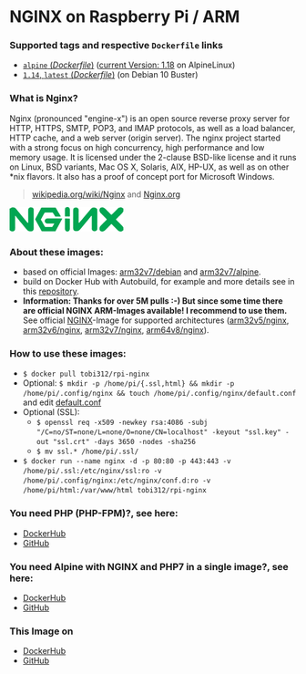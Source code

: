 # NGINX on Raspberry Pi / ARM

### Supported tags and respective `Dockerfile` links
-	[`alpine` (*Dockerfile*)](https://github.com/Tob1asDocker/rpi-nginx/blob/master/alpine.armhf.Dockerfile) ([current Version: 1.18](https://pkgs.alpinelinux.org/package/v3.12/main/armhf/nginx) on AlpineLinux)
-	[`1.14`, `latest` (*Dockerfile*)](https://github.com/Tob1asDocker/rpi-nginx/blob/master/buster.armhf.1_14.Dockerfile) (on Debian 10 Buster)

### What is Nginx?
Nginx (pronounced "engine-x") is an open source reverse proxy server for HTTP, HTTPS, SMTP, POP3, and IMAP protocols, as well as a load balancer, HTTP cache, and a web server (origin server). The nginx project started with a strong focus on high concurrency, high performance and low memory usage. It is licensed under the 2-clause BSD-like license and it runs on Linux, BSD variants, Mac OS X, Solaris, AIX, HP-UX, as well as on other *nix flavors. It also has a proof of concept port for Microsoft Windows.
> [wikipedia.org/wiki/Nginx](https://en.wikipedia.org/wiki/Nginx) and [Nginx.org](http://nginx.org/en/)

![logo](https://raw.githubusercontent.com/docker-library/docs/master/nginx/logo.png)

### About these images:
* based on official Images: [arm32v7/debian](https://hub.docker.com/r/arm32v7/debian/) and [arm32v7/alpine](https://hub.docker.com/r/arm32v7/alpine/).
* build on Docker Hub with Autobuild, for example and more details see in this [repository](https://github.com/Tob1asDocker/dockerhubhooksexample).
* **Information: Thanks for over 5M pulls :-) But since some time there are official NGINX ARM-Images available! I recommend to use them.** See official [NGINX](https://hub.docker.com/_/nginx)-Image for supported architectures ([arm32v5/nginx](https://hub.docker.com/r/arm32v5/nginx/), [arm32v6/nginx](https://hub.docker.com/r/arm32v6/nginx/), [arm32v7/nginx](https://hub.docker.com/r/arm32v7/nginx/), [arm64v8/nginx](https://hub.docker.com/r/arm64v8/nginx/)). 

### How to use these images:

* ``` $ docker pull tobi312/rpi-nginx ```
* Optional: ``` $ mkdir -p /home/pi/{.ssl,html} && mkdir -p /home/pi/.config/nginx && touch /home/pi/.config/nginx/default.conf ``` and edit [default.conf](https://github.com/Tob1asDocker/rpi-nginx/blob/master/default.conf)
* Optional (SSL): 
	* ``` $ openssl req -x509 -newkey rsa:4086 -subj "/C=no/ST=none/L=none/O=none/CN=localhost" -keyout "ssl.key" -out "ssl.crt" -days 3650 -nodes -sha256 ```
	* ``` $ mv ssl.* /home/pi/.ssl/ ```
* ``` $ docker run --name nginx -d -p 80:80 -p 443:443 -v /home/pi/.ssl:/etc/nginx/ssl:ro -v /home/pi/.config/nginx:/etc/nginx/conf.d:ro -v /home/pi/html:/var/www/html tobi312/rpi-nginx ```  

### You need PHP (PHP-FPM)?, see here: 
* [DockerHub](https://hub.docker.com/r/tobi312/php/)
* [GitHub](https://github.com/Tob1asDocker/php)

### You need Alpine with NGINX and PHP7 in a single image?, see here:
* [DockerHub](https://hub.docker.com/r/tobi312/alpine-nginx-php/)
* [GitHub](https://github.com/Tob1asDocker/alpine-nginx-php)

### This Image on
* [DockerHub](https://hub.docker.com/r/tobi312/rpi-nginx/)
* [GitHub](https://github.com/Tob1asDocker/rpi-nginx)
